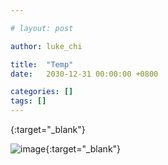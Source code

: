 ```yaml
---

# layout: post

author: luke_chi

title:  "Temp"
date:   2030-12-31 00:00:00 +0800

categories: []
tags: []
---
```


[](){:target="_blank"}

![image](){:target="_blank"}
